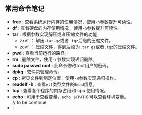 <h2>常用命令笔记</h2>
<ul>
<li><b>free</b> : 查看系统运行内存的使用情况，使用<code>-h</code>参数提升可读性。</li>
<li><b>df</b> : 查看硬盘的内存使用情况，使用<code>-h</code>参数提升可读性。</li>
<li><b>tar</b> : 根据参数实现解压或者压缩文件的功能<ul>
<li>zxvf ： 解压<code>.tar.gz</code>或者<code>.tgz</code>后缀的压缩文件。</li>
<li>zcvf ： 压缩文件，得到后缀为<code>.tar.gz</code>或者<code>.tgz</code>的压缩文件。</li>
</ul></li>
<li><b>pwd</b> : 查看当前运行的路径。</li>
<li><b>rm</b> : 删除文件，使用<code>-r</code>参数实现递归删除。</li>
<li><b>sudo passwd root</b> : 此命令修改root用户的密码。</li>
<li><b>dpkg</b> : 软件包管理命令。</li>
<li><b>cp</b> : 拷贝文件到制定位置，使用<code>-R</code>参数实现递归操作。</li>
<li><b>readelf -h</b> : 查看<code>elf</code>类型文件的<code>head</code>信息。</li>
<li><b>top</b> : 查看各个程序的内存占用和 cpu 使用情况。</li>
<li><b>echo</b> : 可用于查看变量，<code>echo ${PATH}</code>可以查看环境变量。</li>
// to be continue
<li><b></b> : </li>
</ul>
